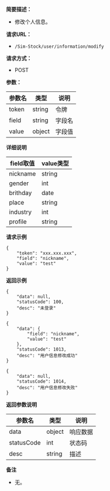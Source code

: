 **简要描述：**

- 修改个人信息。

**请求URL：**

- ` /Sim-Stock/user/information/modify `

**请求方式：**

- POST

**参数：**

| 参数名 | 类型 | 说明 |
| --- | --- | --- |
| token | string | 令牌 |
| field | string | 字段名 |
| value | object | 字段值 |

**详细说明**

| field取值 | value类型 |
| --- | --- |
| nickname | string |
| gender | int |
| brithday | date |
| place | string |
| industry | int |
| profile | string |

**请求示例**

```
{
	"token": "xxx.xxx.xxx",
	"field": "nickname",
	"value": "test"
}
```

**返回示例**

```
{
    "data": null,
    "statusCode": 100,
    "desc": "未登录"
}

{
    "data": {
        "field": "nickname",
        "value": "test"
    },
    "statusCode": 1013,
    "desc": "用户信息修改成功"
}

{
    "data": null,
    "statusCode": 1014,
    "desc": "用户信息修改失败"
}
```

 **返回参数说明**

| 参数名 | 类型 | 说明 |
| --- | --- | --- |
| data | object | 响应数据 |
| statusCode | int | 状态码 |
| desc | string | 描述 |

 **备注**

- 无。